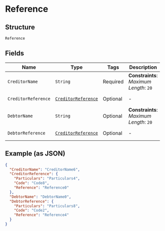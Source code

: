 
# Reference

## Structure

`Reference`

## Fields

| Name | Type | Tags | Description | Getter | Setter |
|  --- | --- | --- | --- | --- | --- |
| `CreditorName` | `String` | Required | **Constraints**: *Maximum Length*: `20` | String getCreditorName() | setCreditorName(String creditorName) |
| `CreditorReference` | [`CreditorReference`](../../doc/models/creditor-reference.md) | Optional | - | CreditorReference getCreditorReference() | setCreditorReference(CreditorReference creditorReference) |
| `DebtorName` | `String` | Optional | **Constraints**: *Maximum Length*: `20` | String getDebtorName() | setDebtorName(String debtorName) |
| `DebtorReference` | [`CreditorReference`](../../doc/models/creditor-reference.md) | Optional | - | CreditorReference getDebtorReference() | setDebtorReference(CreditorReference debtorReference) |

## Example (as JSON)

```json
{
  "CreditorName": "CreditorName6",
  "CreditorReference": {
    "Particulars": "Particulars4",
    "Code": "Code8",
    "Reference": "Reference0"
  },
  "DebtorName": "DebtorName0",
  "DebtorReference": {
    "Particulars": "Particulars8",
    "Code": "Code2",
    "Reference": "Reference4"
  }
}
```


